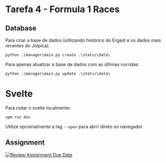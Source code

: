 # Tarefa 4 - Formula 1 Races

## Database

Para criar a base de dados (utilizando histórico do Ergast e os dados mais recentes do Jolpica):

    python .\manager\main.py create .\static\data\

Para apenas atualizar a base de dados com as últimas corridas:

    python .\manager\main.py update .\static\data\
    
# Svelte

Para rodar o svelte localmente: 

    npm run dev

Utilize opcionalmente a tag `--open` para abrir direto no navegador

## Assignment

[![Review Assignment Due Date](https://classroom.github.com/assets/deadline-readme-button-22041afd0340ce965d47ae6ef1cefeee28c7c493a6346c4f15d667ab976d596c.svg)](https://classroom.github.com/a/oHw8ptbv)
